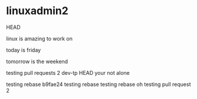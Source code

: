 # linuxadmin2
HEAD


linux is amazing to work on

today is friday

tomorrow is the weekend

testing pull requests 2 
 dev-tp
 HEAD
your not alone

testing rebase
 b9fae24 testing rebase 
testing rebase
oh
testing pull request 2
